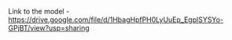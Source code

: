 Link to the model - https://drive.google.com/file/d/1HbagHpfPH0LyUuEp_EgplSYSYo-GPjBT/view?usp=sharing
